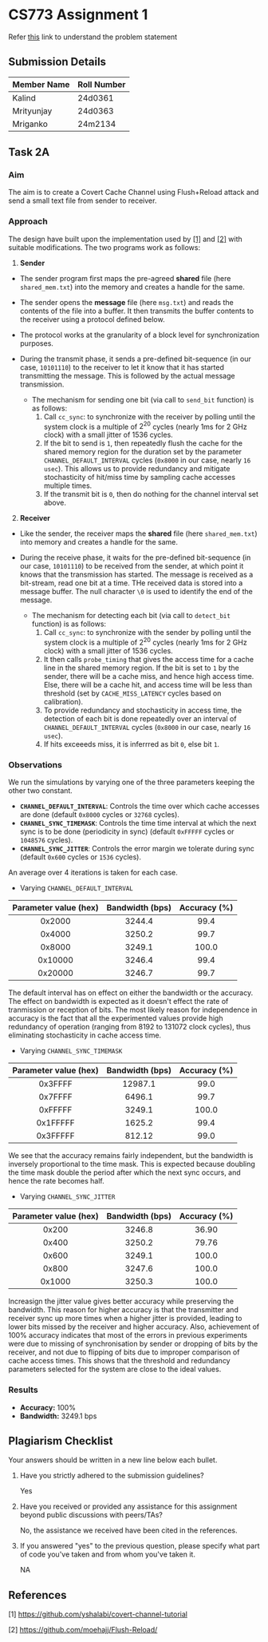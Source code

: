 # CS773 Assignment 1

Refer [this](https://docs.google.com/document/d/1a77P4xrjjIW19FLUkyICbp5-0GycmheJxvPIxOFUmTA/edit?usp=sharing) link to understand the problem statement


## Submission Details
| Member Name | Roll Number |
|-------------|-------------|
| Kalind      | 24d0361     |
| Mrityunjay  | 24d0363     |
| Mriganko    | 24m2134     |


## Task 2A

### Aim
The aim is to create a Covert Cache Channel using Flush+Reload attack and send a small text file from sender to receiver.

### Approach
The design have built upon the implementation used by [[1]](#1) and [[2]](#2) with suitable modifications. The two programs work as follows:

1. **Sender**

- The sender program first maps the pre-agreed **shared** file (here `shared_mem.txt`) into the memory and creates a handle for the same.
- The sender opens the **message** file (here `msg.txt`) and reads the contents of the file into a buffer. It then transmits the buffer contents to the receiver using a protocol defined below.
- The protocol works at the granularity of a block level for synchronization purposes.
- During the transmit phase, it sends a pre-defined bit-sequence (in our case, `10101110`) to the receiver to let it know that it has started transmitting the message. This is followed by the actual message transmission.

    - The mechanism for sending one bit (via call to `send_bit` function) is as follows:
        1. Call `cc_sync`: to synchronize with the receiver by polling until the system clock is a multiple of $2^{20}$ cycles (nearly 1ms for 2 GHz clock) with a small jitter of 1536 cycles.
        2. If the bit to send is `1`, then repeatedly flush the cache for the shared memory region for the duration set by the parameter `CHANNEL_DEFAULT_INTERVAL` cycles (`0x8000` in our case, nearly `16 usec`). This allows us to provide redundancy and mitigate stochasticity of hit/miss time by sampling cache accesses multiple times.
        3. If the transmit bit is `0`, then do nothing for the channel interval set above.

2. **Receiver**

- Like the sender, the receiver maps the **shared** file (here `shared_mem.txt`) into memory and creates a handle for the same.
- During the receive phase, it waits for the pre-defined bit-sequence (in our case, `10101110`) to be received from the sender, at which point it knows that the transmission has started. The message is received as a bit-stream, read one bit at a time. THe received data is stored into a message buffer. The null character `\0` is used to identify the end of the message.

    - The mechanism for detecting each bit (via call to `detect_bit` function) is as follows:
        1. Call `cc_sync`: to synchronize with the sender by polling until the system clock is a multiple of $2^{20}$ cycles (nearly 1ms for 2 GHz clock) with a small jitter of 1536 cycles.
        2. It then calls `probe_timing` that gives the access time for a cache line in the shared memory region. If the bit is set to `1` by the sender, there will be a cache miss, and hence high access time. Else, there will be a cache hit, and access time will be less than threshold (set by `CACHE_MISS_LATENCY` cycles based on calibration).
        3. To provide redundancy and stochasticity in access time, the detection of each bit is done repeatedly over an interval of `CHANNEL_DEFAULT_INTERVAL` cycles (`0x8000` in our case, nearly `16 usec`).
        4. If hits exceeeds miss, it is inferrred as bit `0`, else bit `1`.

### Observations

We run the simulations by varying one of the three parameters keeping the other two constant.

- **`CHANNEL_DEFAULT_INTERVAL`**: Controls the time over which cache accesses are done (default `0x8000` cycles or `32768` cycles).
- **`CHANNEL_SYNC_TIMEMASK`**: Controls the time time interval at which the next sync is to be done (periodicity in sync) (default `0xFFFFF` cycles or `1048576` cycles).
- **`CHANNEL_SYNC_JITTER`**: Controls the error margin we tolerate during sync (default `0x600` cycles or `1536` cycles).

An average over 4 iterations is taken for each case.

- Varying `CHANNEL_DEFAULT_INTERVAL`

| Parameter value (hex) | Bandwidth (bps) | Accuracy (%)  |
| :-------------------: | :-------------: | :-----------: |
| 0x2000                |  3244.4         | 99.4          |
| 0x4000                |  3250.2         | 99.7          |
| 0x8000                |  3249.1         | 100.0         |
| 0x10000               |  3246.4         | 99.4          |
| 0x20000               |  3246.7         | 99.7          |

The default interval has on effect on either the bandwidth or the accuracy. The effect on bandwidth is expected as it doesn't effect the rate of tranmission or reception of bits. The most likely reason for independence in accuracy is the fact that all the experimented values provide high redundancy of operation (ranging from 8192 to 131072 clock cycles), thus eliminating stochasticity in cache access time.

- Varying `CHANNEL_SYNC_TIMEMASK`

| Parameter value (hex) | Bandwidth (bps) | Accuracy (%)  |
| :-------------------: | :-------------: | :-----------: |
| 0x3FFFF               |  12987.1        | 99.0          |
| 0x7FFFF               |  6496.1         | 99.7          |
| 0xFFFFF               |  3249.1         | 100.0         |
| 0x1FFFFF              |  1625.2         | 99.4          |
| 0x3FFFFF              |  812.12         | 99.0          |

We see that the accuracy remains fairly independent, but the bandwidth is inversely proportional to the time mask. This is expected because doubling the time mask double the period after which the next sync occurs, and hence the rate becomes half.

- Varying `CHANNEL_SYNC_JITTER`

| Parameter value (hex) | Bandwidth (bps) | Accuracy (%)  |
| :-------------------: | :-------------: | :-----------: |
| 0x200                 |  3246.8         | 36.90         |
| 0x400                 |  3250.2         | 79.76         |
| 0x600                 |  3249.1         | 100.0         |
| 0x800                 |  3247.6         | 100.0         |
| 0x1000                |  3250.3         | 100.0         |

Increasign the jitter value gives better accuracy while preserving the bandwidth. This reason for higher accuracy is that the transmitter and receiver sync up more times when a higher jitter is provided, leading to lower bits missed by the receiver and higher accuracy. Also, achievement of 100% accuracy indicates that most of the errors in previous experiments were due to missing of synchronisation by sender or dropping of bits by the receiver, and not due to flipping of bits due to improper comparison of cache access times. This shows that the threshold and redundancy parameters selected for the system are close to the ideal values.

### Results
- **Accuracy:** 100%
- **Bandwidth:** 3249.1 bps

## Plagiarism Checklist
Your answers should be written in a new line below each bullet.

1. Have you strictly adhered to the submission guidelines?

    Yes

2. Have you received or provided any assistance for this assignment beyond public discussions with peers/TAs?

    No, the assistance we received have been cited in the references.

3. If you answered "yes" to the previous question, please specify what part of code you've taken and from whom you've taken it.

    NA

## References

<a id="1">[1]</a> https://github.com/yshalabi/covert-channel-tutorial

<a id="2">[2]</a> https://github.com/moehajj/Flush-Reload/

